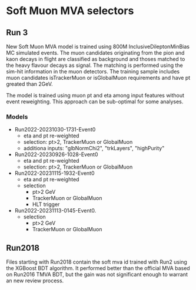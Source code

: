 # Soft Muon MVA selectors

## Run 3

New Soft Muon MVA model is trained using 800M InclusiveDileptonMinBias
MC simulated events. The muon candidates originating from the pion and
kaon decays in flight are classified as background and thoses matched
to the heavy flavour decays as signal. The matching is performed using
the sim-hit information in the muon detectors. The training sample
includes muon candidates isTrackerMuon or isGlobalMuon requirements
and have pt greated than 2GeV.

The model is trained using muon pt and eta among input features
without event reweighting. This approach can be sub-optimal for some
analyses.


### Models

* Run2022-20231030-1731-Event0
  * eta and pt re-weighted
  * selection: pt>2, TrackerMuon or GlobalMuon
  * additiona inputs: "glbNormChi2", "trkLayers", "highPurity"
* Run2022-20230926-1028-Event0
  * eta and pt re-weighted
  * selection: pt>2, TrackerMuon or GlobalMuon
* Run2022-20231115-1932-Event0
  * eta and pt re-weighted
  * selection
     * pt>2 GeV
     * TrackerMuon or GlobalMuon
     * HLT trigger
* Run2022-20231113-0145-Event0.
  * selection
     * pt>2 GeV
     * TrackerMuon or GlobalMuon

## Run2018

Files starting with Run2018 contain the soft mva id trained with Run2
using the XGBoost BDT algorithm. It performed better than the official
MVA based on Run2016 TMVA BDT, but the gain was not significant enough
to warrant an new review process.